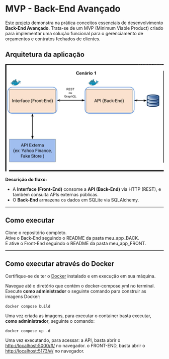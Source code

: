 # MVP - Back-End Avançado

 Este [projeto](https://www.youtube.com/) demonstra na prática conceitos essenciais de desenvolvimento **Back-End Avançado**. Trata-se de um MVP (Minimum Viable Product) criado para implementar uma solução funcional para o gerenciamento de orçamentos e contratos fechados de clientes.


## Arquitetura da aplicação

![Arquitetura - Cenário 1](./cenario1.png)

**Descrição do fluxo:**
- A **Interface (Front-End)** consome a **API (Back-End)** via HTTP (REST), e também consulta APIs externas públicas.
- O **Back-End** armazena os dados em SQLite via SQLAlchemy.


---
## Como executar

Clone o repositório completo.  
Ative o Back-End seguindo o README da pasta meu_app_BACK.  
E ative o Front-End seguindo o README da pasta meu_app_FRONT.


---
## Como executar através do Docker
Certifique-se de ter o [Docker](https://docs.docker.com/engine/install/) instalado e em execução em sua máquina.

Navegue até o diretório que contém o docker-compose.yml no terminal.
Execute **como administrador** o seguinte comando para construir as imagens Docker:

```
docker compose build
```

Uma vez criada as imagens, para executar o container basta executar, **como administrador**, seguinte o comando:

```
docker compose up -d
```

Uma vez executando, para acessar:
a API, basta abrir o [http://localhost:5000/#/](http://localhost:5000/#/) no navegador.
o FRONT-END, basta abrir o [http://localhost:5173/#/](http://localhost:5173/#/) no navegador.

